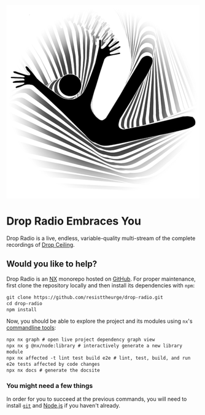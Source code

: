 <img src="favicon/dc-man-icon.png" alt="Drop Radio Logo">

# Drop Radio Embraces You

Drop Radio is a live, endless, variable-quality multi-stream of the complete recordings of [Drop Ceiling](mailto:dropceilingband@gmail.com).

## Would you like to help?

Drop Radio is an [NX](https://nx.dev) monorepo hosted on [GitHub](https://github.com/resisttheurge/drop-radio). For proper maintenance, first clone the repository locally and then install its dependencies with `npm`:

```shell
git clone https://github.com/resisttheurge/drop-radio.git
cd drop-radio
npm install
```

Now, you should be able to explore the project and its modules using `nx`'s [commandline tools](https://nx.dev/features):

```shell
npx nx graph # open live project dependency graph view
npx nx g @nx/node:library # interactively generate a new library module
npx nx affected -t lint test build e2e # lint, test, build, and run e2e tests affected by code changes
npx nx docs # generate the docsite
```

### You might need a few things

In order for you to succeed at the previous commands, you will need to install [`git`](https://git-scm.com/book/en/v2/Getting-Started-Installing-Git) and [Node.js](https://docs.npmjs.com/downloading-and-installing-node-js-and-npm) if you haven't already.
